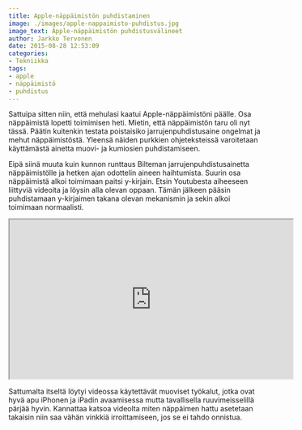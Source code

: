 ```yaml
---
title: Apple-näppäimistön puhdistaminen
image: ./images/apple-nappaimisto-puhdistus.jpg
image_text: Apple-näppäimistön puhdistusvälineet
author: Jarkko Tervonen
date: 2015-08-28 12:53:09
categories:
- Tekniikka
tags:
- apple
- näppäimistö
- puhdistus
---
```

Sattuipa sitten niin, että mehulasi kaatui Apple-näppäimistöni päälle. Osa näppäimistä lopetti toimimisen heti. Mietin, että näppäimistön taru oli nyt tässä. Päätin kuitenkin testata poistaisiko jarrujenpuhdistusaine ongelmat ja mehut näppäimistöstä. Yleensä näiden purkkien ohjeteksteissä varoitetaan käyttämästä ainetta muovi- ja kumiosien puhdistamiseen.

Eipä siinä muuta kuin kunnon runttaus Bilteman jarrujenpuhdistusainetta näppäimistölle ja hetken ajan odottelin aineen haihtumista. Suurin osa näppäimistä alkoi toimimaan paitsi y-kirjain. Etsin Youtubesta aiheeseen liittyviä videoita ja löysin alla olevan oppaan. Tämän jälkeen pääsin puhdistamaan y-kirjaimen takana olevan mekanismin ja sekin alkoi toimimaan normaalisti.

<iframe src="https://www.youtube.com/embed/G_Cue2IlXIg" width="560" height="315"></iframe>

Sattumalta itseltä löytyi videossa käytettävät muoviset työkalut, jotka ovat hyvä apu iPhonen ja iPadin avaamisessa mutta tavallisella ruuvimeisselillä pärjää hyvin. Kannattaa katsoa videolta miten näppäimen hattu asetetaan takaisin niin saa vähän vinkkiä irroittamiseen, jos se ei tahdo onnistua.
